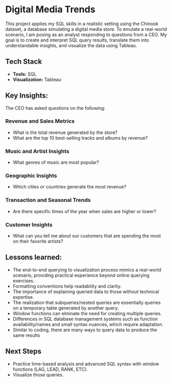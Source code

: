 # Digital Media Trends

This project applies my SQL skills in a realistic setting using the Chinook dataset, a database simulating a digital media store. To emulate a real-world scenario, I am posing as an analyst responding to questions from a CEO. My goal is to create and interpret SQL query results, translate them into understandable insights, and visualize the data using Tableau.

## Tech Stack
- **Tools:** SQL
- **Visualization:** Tableau


## Key Insights:
The CEO has asked questions on the following:
### Revenue and Sales Metrics
- What is the total revenue generated by the store?
- What are the top 10 best-selling tracks and albums by revenue?

### Music and Artist Insights
- What genres of music are most popular?

### Geographic Insights
- Which cities or countries generate the most revenue?

### Transaction and Seasonal Trends
- Are there specific times of the year when sales are higher or lower?

### Customer Insights
- What can you tell me about our customers that are spending the most on their favorite artists?

## Lessons learned:
- The end-to-end querying to visualization process mimics a real-world scenario, providing practical experience beyond online querying exercises.
- Formatting conventions help readability and clarity.
- The importance of explaining queried data to those without technical expertise.
- The realization that subqueries/nested queries are essentially queries on a temporary table generated by another query.
- Window functions can elminate the need for creating multiple queries. 
- Differences in SQL database management systems such as function availability/names and small syntax nuances, which require adaptation.
- Similar to coding, there are many ways to query data to produce the same results

## Next Steps
- Practice time-based analysis and advanced SQL syntax with window functions (LAG, LEAD, RANK, ETC).
- Visualize those queries.